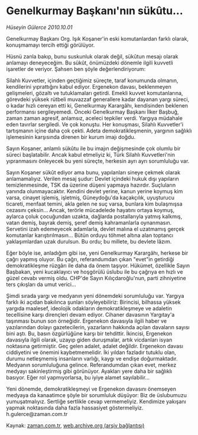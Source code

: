 # Genelkurmay Başkanı'nın sükûtu...

*Hüseyin Gülerce 2010.10.01*

<td class="columnist-detail">
<p>Genelkurmay Başkanı Org. Işık Koşaner'in eski komutanlardan farklı olarak, konuşmamayı tercih ettiği görülüyor.</p>
<p>
<div id="haberMetinDiv">
<p>Hüsnü zanla bakıp, bunu suskunluk olarak değil, sükûtun mesajı olarak anlamayı deneyeceğim. Bu sükût, önümüzdeki dönemle ilgili kuvvetli işaretler de veriyor. Şahsen ben şöyle değerlendiriyorum:
<p>Silahlı Kuvvetler, içinden geçtiğimiz süreçte, taraf konumunda olmanın, kendilerini yıprattığını kabul ediyor. Ergenekon davası, beklenmeyen gelişmeleri, gözaltı ve tutuklamaları getirdi. Emekli kuvvet komutanlarına, görevdeki yüksek rütbeli muvazzaf generallere kadar dayanan yargı süreci, o kadar hızlı cereyan etti ki, Genelkurmay Karargâhı, kendisinden beklenen performansı sergileyemedi. Önceki Genelkurmay Başkanı İlker Başbuğ, zaman zaman agresif, anlamsız, aceleci tepkiler verdi. Yargıya müdahale eden tavırlar sergiledi. Ve çok konuştu. Her konuşması, Silahlı Kuvvetler'i tartışmanın içine daha çok çekti. Adeta demokratikleşmenin, yargının sağlıklı işlemesinin karşısında direnen bir kurum imajı doğdu.
<p>Sayın Koşaner, anlamlı sükûtu ile bu imajın değişmesinde çok olumlu bir süreci başlatabilir. Ancak kabul etmeliyiz ki, Türk Silahlı Kuvvetleri'nin yıpranmasını önleyecek bu yeni süreçte, herkesin ayrı ayrı sorumluluğu var.
<p>Sayın Koşaner sükût ediyor ama bunu, yapılanları sineye çekmek olarak anlamamalıyız. Verilen mesaj şudur: Devlet içindeki hukuk dışı yapıların temizlenmesinde, TSK da üzerine düşeni yapmaya hazırdır. Suçluların yanında olunmayacaktır. Kendini devlet yerine, kanun yerine koymuş kim varsa, cinayet işlemiş, işletmiş, Güneydoğu'da kaçakçılık, uyuşturucu ticareti, menfaat temini, akla gelen ne suç varsa, bunlara kim bulaşmışsa cezasını çeksin... Ancak, terörle mücadelede hayatını ortaya koymuş, aylarca çoluk çocuğundan uzakta, dağlarda postallarıyla yatmış kalkmış, vatan demiş, bayrak demiş, şeref demiş kahramanlarla oynanmasın. Servetini izah edemeyecek adamlarla, devlet malına el uzatmamış gerçek komutanlar karıştırılmasın... Bütün orduyu töhmet altına alan toptancı yaklaşımlardan uzak durulsun. Bu ordu; bu millete, bu devlete lâzım.
<p>Eğer böyle ise, anladığım gibi ise, yeni Genelkurmay Karargâhı, herkese bir çağrı yapmış oluyor. Bu çağrı, referandumdan çıkan "evet"in getirdiği demokratikleşme rüzgârı ile daha da önem taşıyor. Hükümet, özellikle Sayın Başbakan, yeni kucaklayıcı ve hoşgörülü üslubu ile bu çağrıya en hızlı ve güzel cevabı vermiş oldu. CHP'de Sayın Kılıçdaroğlu'nun, parti zihniyetine ters çıkışları da umut verici...
<p>Şimdi sırada yargı ve medyanın yeni dönemdeki sorumluluğu var. Yargıya farklı iki açıdan bakılınca şunları söyleyebiliriz: Birincisi, bilhassa yüksek yargıda maalesef, ideolojik odakların demokratikleşmeye ve adaletin tecellisine karşı dirençleri devam ediyor. Cihaner davasının Yargıtay'a taşınması bunun son örneğidir. Ergenekon davasıyla ilgili haber ve yazılarından dolayı gazetecilerin, yazarların hakkında açılan davaların sayısı bini aştı. Bu, basın özgürlüğüne karşı bir tehdittir. İkincisi, Ergenekon davasıyla ilgili olarak, uzayıp giden duruşmalar, artık vicdanları isyan noktasına getirmiştir. Geç gelen adalet, adalet değildir. Ergenekon davası ciddiyetini ve önemini kaybetmemelidir. İki yıldan fazladır tutuklu olan, durumu netleşmemiş insanların varlığı, kaygı ve endişe doğurmaktadır. Medyanın sorumluluğuna gelince. Referandumdan çıkan evet, merkez medyayı sakinleştirmiş gibi görünüyor. Ayakları yere daha bir sağlıklı basıyor. Eğer rol yapmıyorlarsa, bu iyiye alamet sayılabilir...
<p>Yeni dönemde, demokratikleşmeyi ve Ergenekon davasını önemseyen medyaya da kanaatimce şöyle bir sorumluluk düşüyor: Biz de üslubumuzu yumuşatmalıyız. Sertliğe sertlikle cevap vermemeliyiz. Kendimize yakışanı yapmak noktasında daha fazla hassasiyet göstermeliyiz. h.gulerce@zaman.com.tr</p></p></p></p></p></p></p></div>
</p>
<a href="http://web.archive.org/web/20101225004737/mailto:h.gulerce@zaman.com.tr">
</a></td>

Kaynak: [zaman.com.tr](http://zaman.com.tr/yazar.do?yazino=1034365), [web.archive.org (arşiv bağlantısı)](http://web.archive.org/web/20101225004737/http://zaman.com.tr/yazar.do?yazino=1034365)
